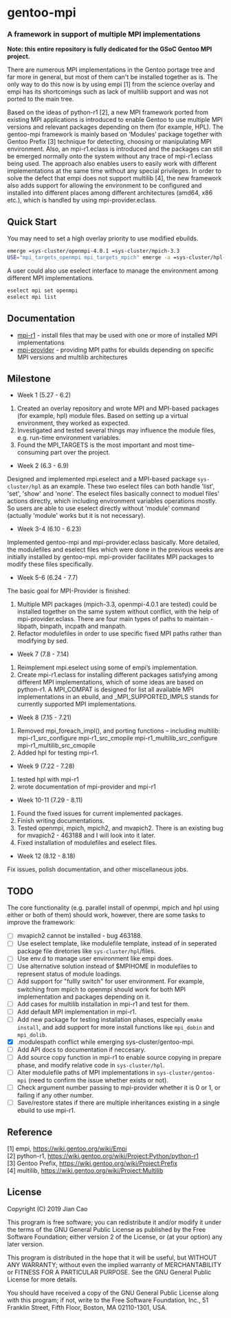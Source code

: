# gentoo-mpi

### A framework in support of multiple MPI implementations

**Note: this entire repository is fully dedicated for the GSoC Gentoo MPI project.**

There are numerous MPI implementations in the Gentoo portage tree and far more in general, but most of them can't be installed together as is. The only way to do this now is by using empi \[1\] from the science overlay and empi has its shortcomings such as lack of multilib support and was not ported to the main tree.

Based on the ideas of python-r1 \[2\], a new MPI framework ported from existing MPI applications is introduced to enable Gentoo to use multiple MPI versions and relevant packages depending on them (for example, HPL). The gentoo-mpi framework is mainly based on ‘Modules’ package together with Gentoo Prefix \[3\] technique for detecting, choosing or manipulating MPI environment. Also, an mpi-r1.eclass is introduced and the packages can still be emerged normally onto the system without any trace of mpi-r1.eclass being used. The approach also enables users to easily work with different implementations at the same time without any special privileges. In order to solve the defect that empi does not support multilib \[4\], the new framework also adds support for allowing the environment to be configured and installed into different places among different architectures (amd64, x86 etc.), which is handled by using mpi-provider.eclass.

## Quick Start

You may need to set a high overlay priority to use modified ebuilds.

```bash
emerge =sys-cluster/openmpi-4.0.1 =sys-cluster/mpich-3.3
USE="mpi_targets_openmpi mpi_targets_mpich" emerge -a =sys-cluster/hpl-2.0-r3
```

A user could also use eselect interface to manage the environment among different MPI implementations.

```bash
eselect mpi set openmpi
eselect mpi list
```

## Documentation

* [mpi-r1](https://github.com/swordencao/gentoo-mpi/blob/master/docs/mpi-r1.md) - install files that may be used with one or more of installed MPI implementations
* [mpi-provider](https://github.com/swordencao/gentoo-mpi/blob/master/docs/mpi-provider.md) - providing MPI paths for ebuilds depending on specific MPI versions and multilib architectures

## Milestone

* Week 1 (5.27 - 6.2)

1. Created an overlay repository and wrote MPI and MPI-based packages (for example, hpl) module files. Based on setting up a virtual environment, they worked as expected.
2. Investigated and tested several things may influence the module files, e.g. run-time environment variables.
3. Found the MPI_TARGETS is the most important and most time-consuming part over the project.

* Week 2 (6.3 - 6.9)

Designed and implemented mpi.eselect and a MPI-based package `sys-cluster/hpl` as an example. These two eselect files can both handle 'list', 'set', 'show' and 'none'. The eselect files basically connect to moduel files' actions directly, which including environment variables operations mostly. So users are able to use eselect directly without 'module' command (actually 'module' works but it is not necessary).

* Week 3-4 (6.10 - 6.23)

Implemented gentoo-mpi and mpi-provider.eclass basically. More detailed, the modulefiles and eselect files which were done in the previous weeks are initially installed by gentoo-mpi. mpi-provider facilitates MPI packages to modify these files specifically.

* Week 5-6 (6.24 - 7.7)

The basic goal for MPI-Provider is finished:

1. Multiple MPI packages (mpich-3.3, openmpi-4.0.1 are tested) could be installed together on the same system without conflict, with the help of mpi-provider.eclass. There are four main types of paths to maintain - libpath, binpath, incpath and manpath.
2. Refactor modulefiles in order to use specific fixed MPI paths rather than modifying by sed.

* Week 7 (7.8 - 7.14)

1. Reimplement mpi.eselect using some of empi’s implementation.
2. Create mpi-r1.eclass for installing different packages satisfying among different MPI implementations, which of some ideas are based on python-r1.  A MPI_COMPAT is designed for list all available MPI implementations in an ebuild, and _MPI_SUPPORTED_IMPLS stands for currently supported MPI implementations.

* Week 8 (7.15 - 7.21)

1. Removed mpi_foreach_impl(), and porting functions – including multilib:
 
mpi-r1_src_configure
mpi-r1_src_cmopile
mpi-r1_multilib_src_configure
mpi-r1_multilib_src_cmopile
 
2. Added hpl for testing mpi-r1.

* Week 9 (7.22 - 7.28)

1. tested hpl with mpi-r1
2. wrote documentation of mpi-provider and mpi-r1

* Week 10-11 (7.29 - 8.11)

1. Found the fixed issues for current implemented packages.
2. Finish writing documentations.
3. Tested openmpi, mpich, mpich2, and mvapich2. There is an existing bug for mvapich2 - 463188 and I will look into it later.
4. Fixed installation of modulefiles and eselect files.

* Week 12 (8.12 - 8.18)

Fix issues, polish documentation, and other miscellaneous jobs.

## TODO

The core functionality (e.g. parallel install of openmpi, mpich and
hpl using either or both of them) should work, however, there are some tasks to improve the framework:

- [ ] mvapich2 cannot be installed - bug 463188.
- [ ] Use eselect template, like modulefile template, instead of in seperated package file diretories like `sys-cluster/hpl`/files.
- [ ] Use env.d to manage user environment like empi does.
- [ ] Use alternative solution instead of \$MPIHOME in modulefiles to represent status of module loadings.
- [ ] Add support for "fullly switch" for user environment. For example, switching from mpich to openmpi should work for both MPI implementation and packages depending on it.
- [ ] Add cases for multilib installation in mpi-r1 and test for them.
- [ ] Add default MPI implementation in mpi-r1.
- [ ] Add new package for testing installation phases, especially `emake install`, and add support for more install functions like `mpi_dobin` and `mpi_dolib`.
- [x] .modulespath conflict while emerging sys-cluster/gentoo-mpi.
- [ ] Add API docs to documentation if neccesary.
- [ ] Add source copy function in mpi-r1 to enable source copying in prepare phase, and modify relative code in `sys-cluster/hpl`.
- [ ] Alter modulefile paths of MPI implementations in `sys-cluster/gentoo-mpi` (need to confirm the issue whether exists or not).
- [ ] Check argument number passing to mpi-provider whether it is 0 or 1, or failing if any other number.
- [ ] Save/restore states if there are multiple inheritances existing in a single ebuild to use mpi-r1.

## Reference

\[1\] empi, https://wiki.gentoo.org/wiki/Empi  
\[2\] python-r1, https://wiki.gentoo.org/wiki/Project:Python/python-r1  
\[3\] Gentoo Prefix, https://wiki.gentoo.org/wiki/Project:Prefix  
\[4\] multilib, https://wiki.gentoo.org/wiki/Project:Multilib

## License

Copyright (C) 2019  Jian Cao

This program is free software; you can redistribute it and/or
modify it under the terms of the GNU General Public License
as published by the Free Software Foundation; either version 2
of the License, or (at your option) any later version.

This program is distributed in the hope that it will be useful,
but WITHOUT ANY WARRANTY; without even the implied warranty of
MERCHANTABILITY or FITNESS FOR A PARTICULAR PURPOSE.  See the
GNU General Public License for more details.

You should have received a copy of the GNU General Public License
along with this program; if not, write to the Free Software
Foundation, Inc., 51 Franklin Street, Fifth Floor, Boston, MA  02110-1301, USA.
